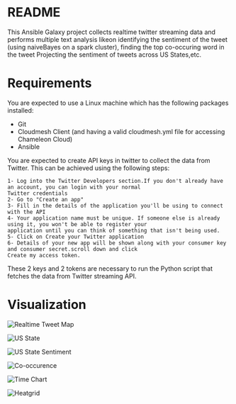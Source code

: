 README
========
 
This Ansible Galaxy project collects realtime twitter streaming data and performs multiple text analysis likeon
identifying the sentiment of the tweet (using naiveBayes on a spark cluster), finding the top co-occuring word in the tweet
Projecting the sentiment of tweets across US States,etc.

Requirements
================

You are expected to use a Linux machine which has the following packages installed:
- Git
- Cloudmesh Client (and having a valid cloudmesh.yml file for accessing Chameleon Cloud)
- Ansible

You are expected to create API keys in twitter to collect the data from Twitter. This can be achieved using the following steps:
```
1- Log into the Twitter Developers section.If you don't already have an account, you can login with your normal 
Twitter credentials
2- Go to "Create an app"
3- Fill in the details of the application you'll be using to connect with the API
4- Your application name must be unique. If someone else is already using it, you won't be able to register your 
application until you can think of something that isn't being used.
5- Click on Create your Twitter application
6- Details of your new app will be shown along with your consumer key and consumer secret.scroll down and click 
Create my access token.
```
These 2 keys and 2 tokens are necessary to run the Python script that fetches the data from Twitter streaming API.

Visualization
================

![Realtime Tweet Map](https://github.com/sriramsitharaman/sp17-i524/blob/master/project/S17-IR-P001/Images/realtime.JPG "Realtime Tweet")

![US State](https://github.com/sriramsitharaman/sp17-i524/blob/master/project/S17-IR-P001/Images/us_tweet.JPG "US State Tweet Count")

![US State Sentiment](https://github.com/sriramsitharaman/sp17-i524/blob/master/project/S17-IR-P001/Images/us_senti.JPG "US State-wise Sentiment")

![Co-occurence](https://github.com/sriramsitharaman/sp17-i524/blob/master/project/S17-IR-P001/Images/cooccur.JPG "Tweet token Co-occurence")

![Time Chart](https://github.com/sriramsitharaman/sp17-i524/blob/master/project/S17-IR-P001/Images/timechart.JPG "Total Tweets vs Time")

![Heatgrid](https://github.com/sriramsitharaman/sp17-i524/blob/master/project/S17-IR-P001/Images/senticont.jpeg "Sentiment Heatgrid")
